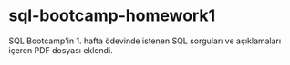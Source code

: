 # sql-bootcamp-homework1
SQL Bootcamp'in 1. hafta ödevinde istenen SQL sorguları ve açıklamaları içeren PDF dosyası eklendi.
